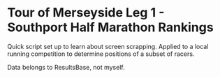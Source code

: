 # Tour of Merseyside Leg 1 - Southport Half Marathon Rankings

Quick script set up to learn about screen scrapping. Applied to a local running competition to determine positions of a subset of racers.

Data belongs to ResultsBase, not myself.

